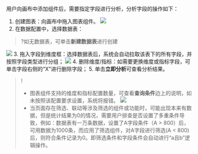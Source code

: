 用户向画布中添加组件后，需要指定字段进行分析，分析字段的操作如下：

1. 创建图表：向画布中拖入图表组件。
   ![](https://qcloudimg.tencent-cloud.cn/raw/49d8dce37b4d8f756af4beffb16ecf0d.png)
2. 在数据配置中，选择数据表：
> ?如无数据表，可单击**新建数据表**进行创建
>
![](https://qcloudimg.tencent-cloud.cn/raw/e6f47d3cd2fc84248bb2a461187c5fe6.png)
3. 拖入字段到维度框：选择数据表后，系统会自动拉取该表下的所有字段，并按照字段类型进行分组；
   ![](https://qcloudimg.tencent-cloud.cn/raw/9aeac0769a31638e51b572f5b066297d.png)
4. 删除维度/指标：如需要更换维度或指标字段，可单击字段右侧的“X”进行删除字段；
5. 单击**立即分析**可查看分析结果。


>!
>- 图表组件支持的维度和指标配置数量，可查看**查询条件**边上的说明，如未按照该配置要求设置，系统将报错。
>   ![](https://qcloudimg.tencent-cloud.cn/raw/34cea86d1205cc4c8466208b41f449cc.png)
>- 当页面存在筛选、联动等涉及筛选的组件或功能时，可能出现本来有数据，但是统计结果为0的情况，需要用户排查是否设置了多重条件导致，例如：数据表有一万条数据，设置了A字段条件（A \> 800）后，可用数据为1000条，而应用了筛选组件，对A字段进行筛选(A \< 800)后，则符合条件记录为0。即筛选条件和字段条件会自动进行“a且b”逻辑操作。
